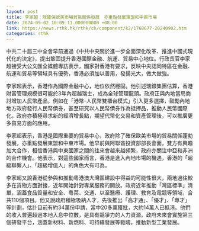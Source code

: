 ```yaml
---
layout: post
title: 李家超：除確保歐美市場貿易關係發展　亦重點發展東盟和中東市場
date: 2024-09-02 10:09:11.000000000 +08:00
link: https://news.rthk.hk/rthk/ch/component/k2/1768677-20240902.htm
categories: rthk
---
```


中共二十屆三中全會早前通過《中共中央關於進一步全面深化改革、推進中國式現代化的決定》，提出鞏固提升香港國際金融、航運、貿易中心地位。行政長官李家超接受大公文匯全媒體專訪表示，國家對香港有要求，反映中央認同特區在金融、航運和貿易等領域具有優勢，香港必須加以善用，發揚光大，做大做強。

李家超表示，香港作為國際金融中心，地位依然穩固。他引述瑞銀集團估算，香港財富管理規模很可能於3年內超越瑞士，成為全球管理龍頭。政府正與內地當局商討增加人民幣產品，例如在「港幣-人民幣雙櫃台模式」引入更多選擇，鼓勵內地地方政府發行人民幣債券，甚至研究以人民幣債券作為抵押品，推動人民幣國際化。政府亦積極尋求新的經濟增長點，期望代幣化交易和資產管理後，可以推廣更多貿易方面的應用。

李家超表示，香港是國際重要的貿易中心，政府除了確保歐美市場的貿易關係蓬勃發展，亦重點發展東盟和中東市場。他早前與阿聯酋投資部部長會面，雙方有興趣加大合作，相信香港與中東國家之間的往來會越來越頻繁，政府亦關注中亞和非洲的合作機會。他表示，對這些國家而言，香港是進入內地市場的機遇，香港的「超級聯繫人」、「超級增值人」的角色大有可為。

李家超又說香港從參與和推動粵港澳大灣區建設中得益的可能性很大，兩地過往較多在貨物方面對接，近年開始針對專業服務的開放。政府近年推動「灣區標準」清單，涵蓋食品質量和安全、粵菜、交通、以至醫療、護理、教育及電競等領域，合共110個項目。他又說政府積極吸納人才，先後推出「高才通」、「優才」、「專才」等計劃，估計目前有約34萬份申請，當中20多萬獲批，大約14萬人已抵港。他們的收入普遍超過本地入息中位數，是具有競爭力的人力資源。政府未來會實施第三個研發平台，涵蓋新材料、新燃料、可持續發展等範疇，推動新型工業發展。
